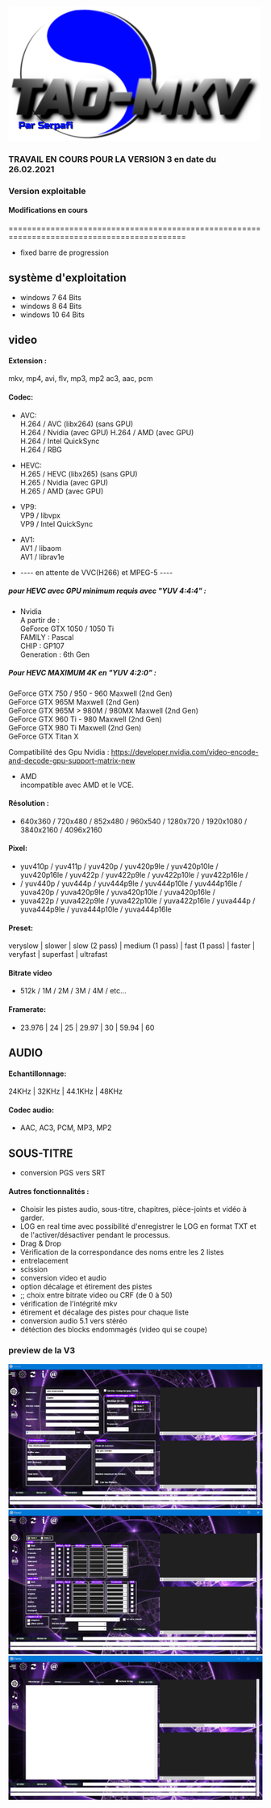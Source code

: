![](https://github.com/serpafi/TAO-MKV/blob/master/image/logo.png)


### TRAVAIL EN COURS POUR LA VERSION 3 en date du 26.02.2021
### Version exploitable

#### Modifications en cours

============================================================================================

- fixed barre de progression

## système d'exploitation
- windows 7   64 Bits
- windows 8   64 Bits
- windows 10  64 Bits

## video

#### Extension :
mkv, mp4, avi, flv, mp3, mp2 ac3, aac, pcm

#### Codec: 
- AVC:     
H.264 / AVC (libx264) (sans GPU)  
H.264 / Nvidia (avec GPU)
H.264 / AMD (avec GPU)        
H.264 / Intel QuickSync           
H.264 / RBG     

- HEVC:       
H.265 / HEVC (libx265) (sans GPU)          
H.265 / Nvidia (avec GPU)        
H.265 / AMD (avec GPU)            

- VP9:     
VP9   / libvpx           
VP9   / Intel QuickSync            

- AV1:     
AV1   / libaom        
AV1   / librav1e       

- ---- en attente de VVC(H266) et MPEG-5 ---- 

##### pour HEVC avec GPU minimum requis avec "YUV 4:4:4" :
- Nvidia           
A partir de :             
GeForce GTX 1050 / 1050 Ti               
FAMILY : Pascal              
CHIP : GP107            
Generation : 6th Gen              

##### Pour HEVC MAXIMUM 4K en "YUV 4:2:0" :   
GeForce GTX 750 / 950 - 960 	Maxwell (2nd Gen) 	       
GeForce GTX 965M 	Maxwell (2nd Gen)             
GeForce GTX 965M > 980M / 980MX 	Maxwell (2nd Gen)              
GeForce GTX 960 Ti - 980 	Maxwell (2nd Gen)                
GeForce GTX 980 Ti 	Maxwell (2nd Gen) 	       	              
GeForce GTX Titan X                 

Compatibilité des Gpu Nvidia : https://developer.nvidia.com/video-encode-and-decode-gpu-support-matrix-new

- AMD         
incompatible avec AMD et le VCE.  

#### Résolution : 
- 640x360 / 720x480 / 852x480 / 960x540 / 1280x720 / 1920x1080 / 3840x2160 / 4096x2160

#### Pixel: 
- yuv410p / yuv411p / yuv420p / yuv420p9le / yuv420p10le / yuv420p16le / yuv422p / yuv422p9le / yuv422p10le / yuv422p16le /
- / yuv440p / yuv444p / yuv444p9le / yuv444p10le / yuv444p16le / yuva420p / yuva420p9le / yuva420p10le / yuva420p16le  / 
-  yuva422p / yuva422p9le / yuva422p10le / yuva422p16le / yuva444p / yuva444p9le / yuva444p10le / yuva444p16le



#### Preset: 
veryslow | slower | slow (2 pass) | medium (1 pass) | fast (1 pass) | faster | veryfast | superfast | ultrafast

#### Bitrate video
- 512k / 1M / 2M / 3M / 4M / etc...


#### Framerate: 
- 23.976 | 24 | 25 | 29.97 | 30 | 59.94 | 60


## AUDIO
#### Echantillonnage:
24KHz | 32KHz | 44.1KHz | 48KHz

#### Codec audio: 
- AAC, AC3, PCM, MP3, MP2

## SOUS-TITRE
- conversion PGS vers SRT


#### Autres fonctionnalités :
- Choisir les pistes audio, sous-titre, chapitres, pièce-joints et vidéo à garder.
- LOG en real time avec possibilité d'enregistrer le LOG en format TXT et de l'activer/désactiver pendant le processus.
- Drag & Drop
- Vérification de la correspondance des noms entre les 2 listes
- entrelacement
- scission
- conversion video et audio
- option décalage et étirement des pistes
- ;; choix entre bitrate video ou CRF (de 0 à 50)
- vérification de l'intégrité mkv
- étirement et décalage des pistes pour chaque liste
- conversion audio 5.1 vers stéréo
- détéction des blocks endommagés (video qui se coupe) 

### preview de la V3
![](https://github.com/serpafi/TAO-MKV/blob/master/image/preview%20video.png)
![](https://github.com/serpafi/TAO-MKV/blob/master/image/preview%20audio.png)
![](https://github.com/serpafi/TAO-MKV/blob/master/image/preview%20log.png)
